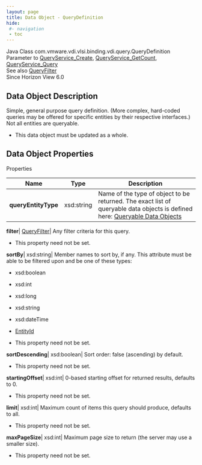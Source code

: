 ```yaml
---
layout: page
title: Data Object - QueryDefinition
hide:
 #- navigation
 - toc
---
```






Java Class
    com.vmware.vdi.vlsi.binding.vdi.query.QueryDefinition  
Parameter to
     [QueryService_Create](vdi.query.QueryService.md#create), [QueryService_GetCount](vdi.query.QueryService.md#getCount), [QueryService_Query](vdi.query.QueryService.md#query)  
See also
     [QueryFilter](vdi.query.QueryFilter.Filter.md)  
Since 
    Horizon View 6.0

## Data Object Description 

Simple, general purpose query definition. (More complex, hard-coded queries may be offered for specific entities by their respective interfaces.) Not all entities are queryable. 

  * This data object must be updated as a whole.



## Data Object Properties

Properties

Name |  Type |  Description   
---|---|---  
**queryEntityType**|  xsd:string|  Name of the type of object to be returned. The exact list of queryable data objects is defined here: [Queryable Data Objects](index-queries.md)   
  
**filter**| [QueryFilter](vdi.query.QueryFilter.Filter.md)|  Any filter criteria for this query.   


* This property need not be set.

  
**sortBy**|  xsd:string|  Member names to sort by, if any. This attribute must be able to be filtered upon and be one of these types: 

  * xsd:boolean
  * xsd:int
  * xsd:long
  * xsd:string
  * xsd:dateTime
  * [EntityId](vdi.EntityId.md)

  


* This property need not be set.

  
**sortDescending**|  xsd:boolean|  Sort order: false (ascending) by default.   


* This property need not be set.

  
**startingOffset**|  xsd:int|  0-based starting offset for returned results, defaults to 0.   


* This property need not be set.

  
**limit**|  xsd:int|  Maximum count of items this query should produce, defaults to all.   


* This property need not be set.

  
**maxPageSize**|  xsd:int|  Maximum page size to return (the server may use a smaller size).   


* This property need not be set.

  
  
  
 
  
  

